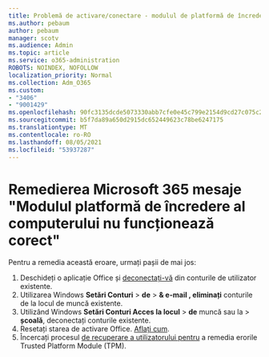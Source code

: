 ```yaml
---
title: Problemă de activare/conectare - modulul de platformă de încredere este defecțiune
ms.author: pebaum
author: pebaum
manager: scotv
ms.audience: Admin
ms.topic: article
ms.service: o365-administration
ROBOTS: NOINDEX, NOFOLLOW
localization_priority: Normal
ms.collection: Adm_O365
ms.custom:
- "3406"
- "9001429"
ms.openlocfilehash: 90fc3135dcde5073330abb7cfe0e45c799e2154d9cd27c075c2c9ac89c18a641
ms.sourcegitcommit: b5f7da89a650d2915dc652449623c78be6247175
ms.translationtype: MT
ms.contentlocale: ro-RO
ms.lasthandoff: 08/05/2021
ms.locfileid: "53937287"
---
```

# <a name="fixing-the-microsoft-365-apps-your-computers-trusted-platform-module-is-not-functioning-properly-message"></a>Remedierea Microsoft 365 mesaje "Modulul platformă de încredere al computerului nu funcționează corect"

Pentru a remedia această eroare, urmați pașii de mai jos:

1. Deschideți o aplicație Office și [deconectați-vă](https://support.office.com/article/5a20dc11-47e9-4b6f-945d-478cb6d92071) din conturile de utilizator existente.   
2. Utilizarea Windows **Setări Conturi**  >  **de**  >  **& e-mail , eliminați** conturile de la locul de muncă existente. 
3. Utilizând Windows **Setări Conturi Acces la locul**  >  **de** muncă sau la  >  **școală**, deconectați conturile existente. 
4. Resetați starea de activare Office. [Aflați cum](https://docs.microsoft.com/office365/troubleshoot/activation/reset-office-365-proplus-activation-state
).
5. Încercați procesul [de recuperare a utilizatorului pentru](https://docs.microsoft.com/office365/troubleshoot/administration/connection-issue-when-sign-in-office-2016#symptom-2) a remedia erorile Trusted Platform Module (TPM).